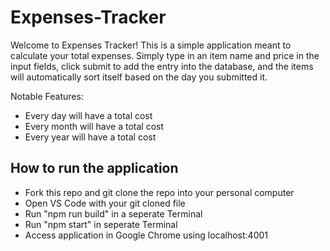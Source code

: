 # Expenses-Tracker

Welcome to Expenses Tracker! This is a simple application meant to calculate your total expenses. Simply type in an item name and price in the input fields, click submit to add the entry into the database, and the items will automatically sort itself based on the day you submitted it.


Notable Features: 

- Every day will have a total cost
- Every month will have a total cost
- Every year will have a total cost


## How to run the application

- Fork this repo and git clone the repo into your personal computer
- Open VS Code with your git cloned file
- Run "npm run build" in a seperate Terminal
- Run "npm start" in seperate Terminal
- Access application in Google Chrome using localhost:4001